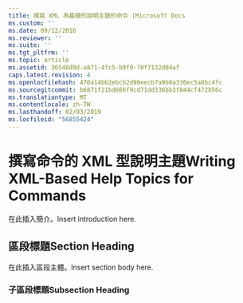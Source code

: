 ```yaml
---
title: 撰寫 XML 為基礎的說明主題的命令 |Microsoft Docs
ms.custom: ''
ms.date: 09/12/2016
ms.reviewer: ''
ms.suite: ''
ms.tgt_pltfrm: ''
ms.topic: article
ms.assetid: 36548d9d-a871-4fc5-b9f9-70f7132d04af
caps.latest.revision: 4
ms.openlocfilehash: 470a14bb2ebcb2d90eecb7a9b0a330ec5a8bc4fc
ms.sourcegitcommit: b6871f21bd666f9cd71dd336bb3f844cf472b56c
ms.translationtype: MT
ms.contentlocale: zh-TW
ms.lasthandoff: 02/03/2019
ms.locfileid: "56855424"
---
```

# <a name="writing-xml-based-help-topics-for-commands"></a><span data-ttu-id="508b7-102">撰寫命令的 XML 型說明主題</span><span class="sxs-lookup"><span data-stu-id="508b7-102">Writing XML-Based Help Topics for Commands</span></span>

<span data-ttu-id="508b7-103">在此插入簡介。</span><span class="sxs-lookup"><span data-stu-id="508b7-103">Insert introduction here.</span></span>

## <a name="section-heading"></a><span data-ttu-id="508b7-104">區段標題</span><span class="sxs-lookup"><span data-stu-id="508b7-104">Section Heading</span></span>

 <span data-ttu-id="508b7-105">在此插入區段主體。</span><span class="sxs-lookup"><span data-stu-id="508b7-105">Insert section body here.</span></span>

### <a name="subsection-heading"></a><span data-ttu-id="508b7-106">子區段標題</span><span class="sxs-lookup"><span data-stu-id="508b7-106">Subsection Heading</span></span>
